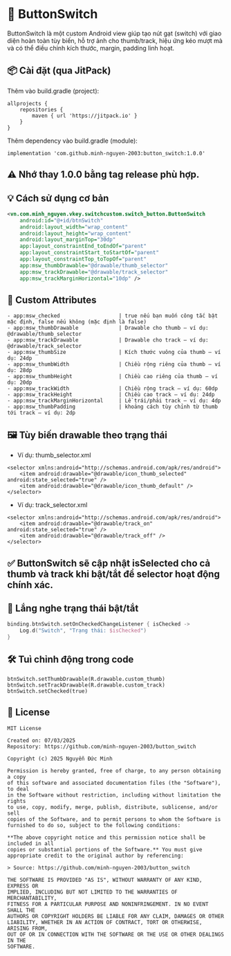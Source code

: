# 🔘 ButtonSwitch
ButtonSwitch là một custom Android view giúp tạo nút gạt (switch) với giao diện hoàn toàn tùy biến, hỗ trợ ảnh cho thumb/track, hiệu ứng kéo mượt mà và có thể điều chỉnh kích thước, margin, padding linh hoạt.

## 📦 Cài đặt (qua JitPack)

Thêm vào build.gradle (project):
```
allprojects {
    repositories {
        maven { url 'https://jitpack.io' }
    }
}
```

Thêm dependency vào build.gradle (module):

```
implementation 'com.github.minh-nguyen-2003:button_switch:1.0.0'
```

## ⚠️ Nhớ thay 1.0.0 bằng tag release phù hợp.

## 💡 Cách sử dụng cơ bản

```xml
<vn.com.minh_nguyen.vkey.switchcustom.switch_button.ButtonSwitch
    android:id="@+id/btnSwitch"
    android:layout_width="wrap_content"
    android:layout_height="wrap_content"
    android:layout_marginTop="30dp"
    app:layout_constraintEnd_toEndOf="parent"
    app:layout_constraintStart_toStartOf="parent"
    app:layout_constraintTop_toTopOf="parent"
    app:msw_thumbDrawable="@drawable/thumb_selector"
    app:msw_trackDrawable="@drawable/track_selector"
    app:msw_trackMarginHorizontal="10dp" />
```

## 🥉 Custom Attributes
```
- app:msw_checked                   | true nếu bạn muốn công tắc bật mặc định, false nếu không (mặc định là false)
- app:msw_thumbDrawable             | Drawable cho thumb – ví dụ: @drawable/thumb_selector
- app:msw_trackDrawable             | Drawable cho track – ví dụ: @drawable/track_selector
- app:msw_thumbSize                 | Kích thước vuông của thumb – ví dụ: 24dp
- app:msw_thumbWidth                | Chiều rộng riêng của thumb – ví dụ: 28dp
- app:msw_thumbHeight               | Chiều cao riêng của thumb – ví dụ: 20dp
- app:msw_trackWidth                | Chiều rộng track – ví dụ: 60dp
- app:msw_trackHeight               | Chiều cao track – ví dụ: 24dp
- app:msw_trackMarginHorizontal     | Lề trái/phải track – ví dụ: 4dp
- app:msw_thumbPadding              | khoảng cách tùy chỉnh từ thumb tới track – ví dụ: 2dp
```
## 🖼️ Tùy biến drawable theo trạng thái

* Ví dụ: thumb_selector.xml
```
<selector xmlns:android="http://schemas.android.com/apk/res/android">
    <item android:drawable="@drawable/icon_thumb_selected" android:state_selected="true" />
    <item android:drawable="@drawable/icon_thumb_default" />
</selector>
```
* Ví dụ: track_selector.xml
```
<selector xmlns:android="http://schemas.android.com/apk/res/android">
    <item android:drawable="@drawable/track_on" android:state_selected="true" />
    <item android:drawable="@drawable/track_off" />
</selector>
```
## ✅ ButtonSwitch sẽ cập nhật isSelected cho cả thumb và track khi bật/tắt để selector hoạt động chính xác.

## 🔁 Lắng nghe trạng thái bật/tắt
```kotlin
binding.btnSwitch.setOnCheckedChangeListener { isChecked ->
    Log.d("Switch", "Trạng thái: $isChecked")
}
```

## 🛠️ Tuì chỉnh động trong code
```
btnSwitch.setThumbDrawable(R.drawable.custom_thumb)
btnSwitch.setTrackDrawable(R.drawable.custom_track)
btnSwitch.setChecked(true)
```
## 📝 License
```
MIT License

Created on: 07/03/2025
Repository: https://github.com/minh-nguyen-2003/button_switch

Copyright (c) 2025 Nguyễn Đức Minh

Permission is hereby granted, free of charge, to any person obtaining a copy
of this software and associated documentation files (the "Software"), to deal
in the Software without restriction, including without limitation the rights
to use, copy, modify, merge, publish, distribute, sublicense, and/or sell
copies of the Software, and to permit persons to whom the Software is
furnished to do so, subject to the following conditions:

**The above copyright notice and this permission notice shall be included in all
copies or substantial portions of the Software.** You must give appropriate credit to the original author by referencing:

> Source: https://github.com/minh-nguyen-2003/button_switch

THE SOFTWARE IS PROVIDED "AS IS", WITHOUT WARRANTY OF ANY KIND, EXPRESS OR
IMPLIED, INCLUDING BUT NOT LIMITED TO THE WARRANTIES OF MERCHANTABILITY,
FITNESS FOR A PARTICULAR PURPOSE AND NONINFRINGEMENT. IN NO EVENT SHALL THE
AUTHORS OR COPYRIGHT HOLDERS BE LIABLE FOR ANY CLAIM, DAMAGES OR OTHER
LIABILITY, WHETHER IN AN ACTION OF CONTRACT, TORT OR OTHERWISE, ARISING FROM,
OUT OF OR IN CONNECTION WITH THE SOFTWARE OR THE USE OR OTHER DEALINGS IN THE
SOFTWARE.
```
